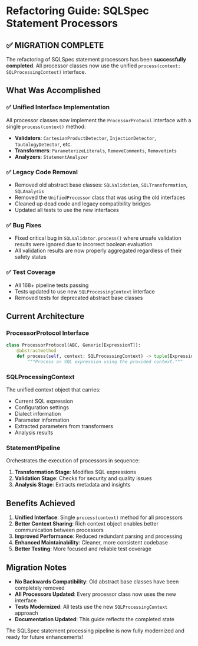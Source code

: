 # Refactoring Guide: SQLSpec Statement Processors

## ✅ MIGRATION COMPLETE

The refactoring of SQLSpec statement processors has been **successfully completed**. All processor classes now use the unified `process(context: SQLProcessingContext)` interface.

## What Was Accomplished

### ✅ Unified Interface Implementation

All processor classes now implement the `ProcessorProtocol` interface with a single `process(context)` method:

- **Validators**: `CartesianProductDetector`, `InjectionDetector`, `TautologyDetector`, etc.
- **Transformers**: `ParameterizeLiterals`, `RemoveComments`, `RemoveHints`
- **Analyzers**: `StatementAnalyzer`

### ✅ Legacy Code Removal

- Removed old abstract base classes: `SQLValidation`, `SQLTransformation`, `SQLAnalysis`
- Removed the `UnifiedProcessor` class that was using the old interfaces
- Cleaned up dead code and legacy compatibility bridges
- Updated all tests to use the new interfaces

### ✅ Bug Fixes

- Fixed critical bug in `SQLValidator.process()` where unsafe validation results were ignored due to incorrect boolean evaluation
- All validation results are now properly aggregated regardless of their safety status

### ✅ Test Coverage

- All 168+ pipeline tests passing
- Tests updated to use new `SQLProcessingContext` interface
- Removed tests for deprecated abstract base classes

## Current Architecture

### ProcessorProtocol Interface

```python
class ProcessorProtocol(ABC, Generic[ExpressionT]):
    @abstractmethod
    def process(self, context: SQLProcessingContext) -> tuple[ExpressionT, Optional[ValidationResult]]:
        """Process an SQL expression using the provided context."""
```

### SQLProcessingContext

The unified context object that carries:

- Current SQL expression
- Configuration settings
- Dialect information
- Parameter information
- Extracted parameters from transformers
- Analysis results

### StatementPipeline

Orchestrates the execution of processors in sequence:

1. **Transformation Stage**: Modifies SQL expressions
2. **Validation Stage**: Checks for security and quality issues
3. **Analysis Stage**: Extracts metadata and insights

## Benefits Achieved

1. **Unified Interface**: Single `process(context)` method for all processors
2. **Better Context Sharing**: Rich context object enables better communication between processors
3. **Improved Performance**: Reduced redundant parsing and processing
4. **Enhanced Maintainability**: Cleaner, more consistent codebase
5. **Better Testing**: More focused and reliable test coverage

## Migration Notes

- **No Backwards Compatibility**: Old abstract base classes have been completely removed
- **All Processors Updated**: Every processor class now uses the new interface
- **Tests Modernized**: All tests use the new `SQLProcessingContext` approach
- **Documentation Updated**: This guide reflects the completed state

The SQLSpec statement processing pipeline is now fully modernized and ready for future enhancements!
